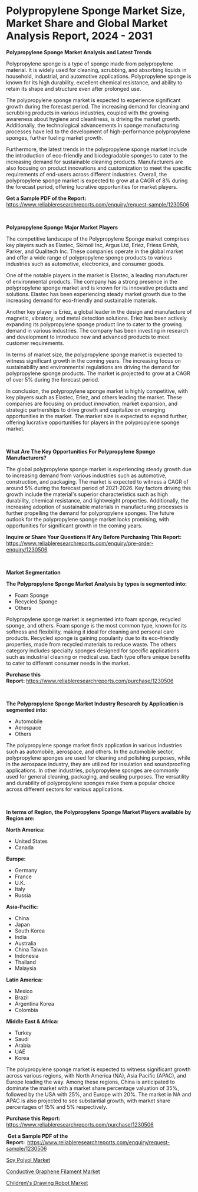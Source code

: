 <p><h1>Polypropylene Sponge Market Size, Market Share and Global Market Analysis Report, 2024 - 2031</h1></p><p><strong>Polypropylene Sponge Market Analysis and Latest Trends</strong></p>
<p><p>Polypropylene sponge is a type of sponge made from polypropylene material. It is widely used for cleaning, scrubbing, and absorbing liquids in household, industrial, and automotive applications. Polypropylene sponge is known for its high durability, excellent chemical resistance, and ability to retain its shape and structure even after prolonged use.</p><p>The polypropylene sponge market is expected to experience significant growth during the forecast period. The increasing demand for cleaning and scrubbing products in various industries, coupled with the growing awareness about hygiene and cleanliness, is driving the market growth. Additionally, the technological advancements in sponge manufacturing processes have led to the development of high-performance polypropylene sponges, further fueling market growth.</p><p>Furthermore, the latest trends in the polypropylene sponge market include the introduction of eco-friendly and biodegradable sponges to cater to the increasing demand for sustainable cleaning products. Manufacturers are also focusing on product innovations and customization to meet the specific requirements of end-users across different industries. Overall, the polypropylene sponge market is expected to grow at a CAGR of 8% during the forecast period, offering lucrative opportunities for market players.</p></p>
<p><strong>Get a Sample PDF of the Report:&nbsp;</strong> <a href="https://www.reliableresearchreports.com/enquiry/request-sample/1230506">https://www.reliableresearchreports.com/enquiry/request-sample/1230506</a></p>
<p>&nbsp;</p>
<p><strong>Polypropylene Sponge Major Market Players</strong></p>
<p><p>The competitive landscape of the Polypropylene Sponge market comprises key players such as Elastec, Skimoil Inc, Argus Ltd, Eriez, Friess Gmbh, Parker, and Qualitech Inc. These companies operate in the global market and offer a wide range of polypropylene sponge products to various industries such as automotive, electronics, and consumer goods.</p><p>One of the notable players in the market is Elastec, a leading manufacturer of environmental products. The company has a strong presence in the polypropylene sponge market and is known for its innovative products and solutions. Elastec has been experiencing steady market growth due to the increasing demand for eco-friendly and sustainable materials.</p><p>Another key player is Eriez, a global leader in the design and manufacture of magnetic, vibratory, and metal detection solutions. Eriez has been actively expanding its polypropylene sponge product line to cater to the growing demand in various industries. The company has been investing in research and development to introduce new and advanced products to meet customer requirements.</p><p>In terms of market size, the polypropylene sponge market is expected to witness significant growth in the coming years. The increasing focus on sustainability and environmental regulations are driving the demand for polypropylene sponge products. The market is projected to grow at a CAGR of over 5% during the forecast period.</p><p>In conclusion, the polypropylene sponge market is highly competitive, with key players such as Elastec, Eriez, and others leading the market. These companies are focusing on product innovation, market expansion, and strategic partnerships to drive growth and capitalize on emerging opportunities in the market. The market size is expected to expand further, offering lucrative opportunities for players in the polypropylene sponge market.</p></p>
<p>&nbsp;</p>
<p><strong>What Are The Key Opportunities For Polypropylene Sponge Manufacturers?</strong></p>
<p><p>The global polypropylene sponge market is experiencing steady growth due to increasing demand from various industries such as automotive, construction, and packaging. The market is expected to witness a CAGR of around 5% during the forecast period of 2021-2026. Key factors driving this growth include the material's superior characteristics such as high durability, chemical resistance, and lightweight properties. Additionally, the increasing adoption of sustainable materials in manufacturing processes is further propelling the demand for polypropylene sponges. The future outlook for the polypropylene sponge market looks promising, with opportunities for significant growth in the coming years.</p></p>
<p><strong>Inquire or Share Your Questions If Any Before Purchasing This Report:</strong> <a href="https://www.reliableresearchreports.com/enquiry/pre-order-enquiry/1230506">https://www.reliableresearchreports.com/enquiry/pre-order-enquiry/1230506</a></p>
<p>&nbsp;</p>
<p><strong>Market Segmentation</strong></p>
<p><strong>The Polypropylene Sponge Market Analysis by types is segmented into:</strong></p>
<p><ul><li>Foam Sponge</li><li>Recycled Sponge</li><li>Others</li></ul></p>
<p><p>Polypropylene sponge market is segmented into foam sponge, recycled sponge, and others. Foam sponge is the most common type, known for its softness and flexibility, making it ideal for cleaning and personal care products. Recycled sponge is gaining popularity due to its eco-friendly properties, made from recycled materials to reduce waste. The others category includes specialty sponges designed for specific applications such as industrial cleaning or medical use. Each type offers unique benefits to cater to different consumer needs in the market.</p></p>
<p><strong>Purchase this Report:&nbsp;</strong><a href="https://www.reliableresearchreports.com/purchase/1230506">https://www.reliableresearchreports.com/purchase/1230506</a></p>
<p>&nbsp;</p>
<p><strong>The Polypropylene Sponge Market Industry Research by Application is segmented into:</strong></p>
<p><ul><li>Automobile</li><li>Aerospace</li><li>Others</li></ul></p>
<p><p>The polypropylene sponge market finds application in various industries such as automobile, aerospace, and others. In the automobile sector, polypropylene sponges are used for cleaning and polishing purposes, while in the aerospace industry, they are utilized for insulation and soundproofing applications. In other industries, polypropylene sponges are commonly used for general cleaning, packaging, and sealing purposes. The versatility and durability of polypropylene sponges make them a popular choice across different sectors for various applications.</p></p>
<p>&nbsp;</p>
<p><strong>In terms of Region, the Polypropylene Sponge Market Players available by Region are:</strong></p>
<p>
    <p> <strong> North America: </strong>
        <ul>
            <li>United States</li>
            <li>Canada</li>
        </ul>
        </p> 
    <p> <strong> Europe: </strong>
        <ul>
            <li>Germany</li>
            <li>France</li>
            <li>U.K.</li>
            <li>Italy</li>
            <li>Russia</li>
        </ul>
        </p> 
    <p> <strong> Asia-Pacific: </strong>
        <ul>
            <li>China</li>
            <li>Japan</li>
            <li>South Korea</li>
            <li>India</li>
            <li>Australia</li>
            <li>China Taiwan</li>
            <li>Indonesia</li>
            <li>Thailand</li>
            <li>Malaysia</li>
        </ul>
        </p> 
    <p> <strong> Latin America: </strong>
        <ul>
            <li>Mexico</li>
            <li>Brazil</li>
            <li>Argentina Korea</li>
            <li>Colombia</li>
        </ul>
        </p> 
    <p> <strong> Middle East & Africa: </strong>
        <ul>
            <li>Turkey</li>
            <li>Saudi</li>
            <li>Arabia</li>
            <li>UAE</li>
            <li>Korea</li>
        </ul>
    </p>
    </p>
<p><p>The polypropylene sponge market is expected to witness significant growth across various regions, with North America (NA), Asia Pacific (APAC), and Europe leading the way. Among these regions, China is anticipated to dominate the market with a market share percentage valuation of 35%, followed by the USA with 25%, and Europe with 20%. The market in NA and APAC is also projected to see substantial growth, with market share percentages of 15% and 5% respectively.</p></p>
<p><strong>Purchase this Report: </strong><a href="https://www.reliableresearchreports.com/purchase/1230506">https://www.reliableresearchreports.com/purchase/1230506</a></p>
<p>&nbsp;<strong>Get a Sample PDF of the Report:&nbsp;&nbsp;</strong><a href="https://www.reliableresearchreports.com/enquiry/request-sample/1230506">https://www.reliableresearchreports.com/enquiry/request-sample/1230506</a></p>
<p><strong></strong></p>
<p><p><a href="https://github.com/gamblestampleyjenny50m5sl6/Market-Research-Report-List-1/blob/main/soy-polyol-market.md">Soy Polyol Market</a></p><p><a href="https://github.com/wwwkeltoum/Market-Research-Report-List-2/blob/main/conductive-graphene-filament-market.md">Conductive Graphene Filament Market</a></p><p><a href="https://view.publitas.com/reportprime-1/children-s-drawing-robot-market-challenges-opportunities-and-growth-drivers-and-major-market-players-forecasted-for-period-from-2023-2030/">Children\'s Drawing Robot Market</a></p></p>